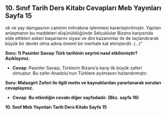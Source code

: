 ## 10. Sınıf Tarih Ders Kitabı Cevapları Meb Yayınları Sayfa 15

ok ve yay damgasının caminin mihrabına işlenmesi kararlaştırılmıştır. Yapılan anlaşmanın bu maddeleri düşünüldüğünde Selçuklular Bizans karşısında elde ettikleri askeri başarılarını siyasi ve dini kazanımlar ile de taçlandırarak büyük bir devlet olma adına önemli bir merhale kat etmişlerdir. (…)”

**Soru: 1) Pasinler Savaşı Türk tarihinin seyrini nasıl etkilemiştir? Açıklayınız.**

* **Cevap**: Pasinler Savaşı, Türklerin Bizans’a karşı ilk büyük zaferi olmuştur. Bu zafer Anadolu’nun Türklere açılmasını hızlandırmıştır.

**Soru: Malazgirt Zaferi ile ilgili metin ve kaynaklardan yararlanarak soruları cevaplayınız.**

* **Cevap**: **Bu etkinliğin cevabı diğer sayfadadır. (Bkz. sayfa 16)**

**10. Sınıf Meb Yayınları Tarih Ders Kitabı Sayfa 15**